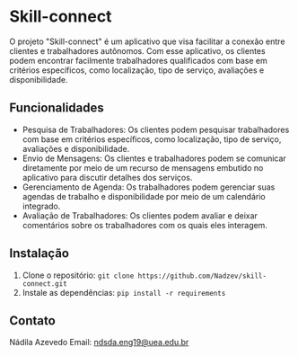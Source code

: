 # Skill-connect


O projeto "Skill-connect" é um aplicativo que visa facilitar a conexão entre clientes e trabalhadores autônomos. Com esse aplicativo, os clientes podem encontrar facilmente trabalhadores qualificados com base em critérios específicos, como localização, tipo de serviço, avaliações e disponibilidade.

## Funcionalidades

- Pesquisa de Trabalhadores: Os clientes podem pesquisar trabalhadores com base em critérios específicos, como localização, tipo de serviço, avaliações e disponibilidade.
- Envio de Mensagens: Os clientes e trabalhadores podem se comunicar diretamente por meio de um recurso de mensagens embutido no aplicativo para discutir detalhes dos serviços.
- Gerenciamento de Agenda: Os trabalhadores podem gerenciar suas agendas de trabalho e disponibilidade por meio de um calendário integrado.
- Avaliação de Trabalhadores: Os clientes podem avaliar e deixar comentários sobre os trabalhadores com os quais eles interagem.


## Instalação

1. Clone o repositório: `git clone https://github.com/Nadzev/skill-connect.git`
2. Instale as dependências: `pip install -r requirements`
<!-- 3. Configure as variáveis de ambiente: `[instruções para configurar as variáveis de ambiente, se necessário]`
4. Execute o aplicativo: `[comando para executar o aplicativo]` -->

<!-- ## Uso -->

<!-- 1. Acesse o aplicativo em `[URL do aplicativo]`
2. Crie uma conta ou faça login com suas credenciais.
3. Explore a funcionalidade de pesquisa para encontrar trabalhadores com base em seus critérios preferidos.
4. Utilize o recurso de mensagens para se comunicar diretamente com os trabalhadores e discutir detalhes dos serviços.
5. Gerencie sua agenda e disponibilidade por meio do calendário integrado.
6. Após interagir com um trabalhador, deixe uma avaliação e um comentário sobre sua experiência. -->



## Contato

Nádila Azevedo 
Email: ndsda.eng19@uea.edu.br